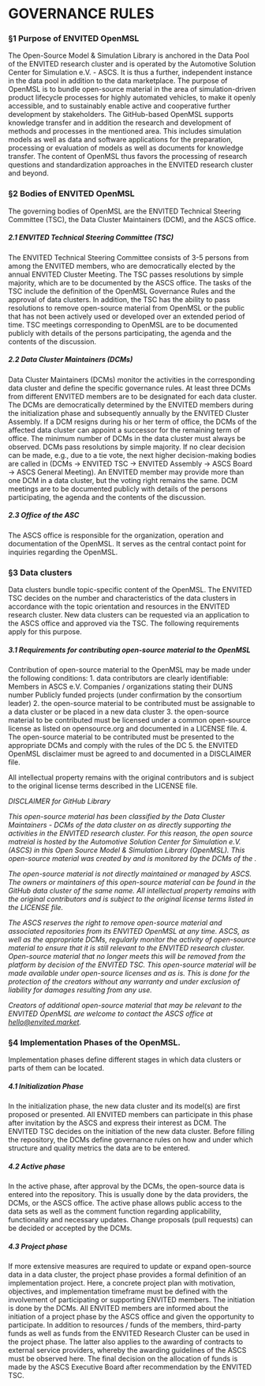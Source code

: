 <h1>GOVERNANCE RULES</h1>

<h3>§1 Purpose of ENVITED OpenMSL</h3>
The Open-Source Model & Simulation Library is anchored in the Data Pool of the ENVITED research cluster and is operated by the Automotive Solution Center for Simulation e.V. - ASCS. It is thus a further, independent instance in the data pool in addition to the data marketplace. The purpose of OpenMSL is to bundle open-source material in the area of simulation-driven product lifecycle processes for highly automated vehicles, to make it openly accessible, and to sustainably enable active and cooperative further development by stakeholders. The GitHub-based OpenMSL supports knowledge transfer and in addition the research and development of methods and processes in the mentioned area. This includes simulation models as well as data and software applications for the preparation, processing or evaluation of models as well as documents for knowledge transfer. The content of OpenMSL thus favors the processing of research questions and standardization approaches in the ENVITED research cluster and beyond. 


<h3>§2 Bodies of ENVITED OpenMSL</h3>

The governing bodies of OpenMSL are the ENVITED Technical Steering Committee (TSC), the Data Cluster Maintainers (DCM), and the ASCS office.

<h5>2.1 ENVITED Technical Steering Committee (TSC)</h5>

The ENVITED Technical Steering Committee consists of 3-5 persons from among the ENVITED members, who are democratically elected by the annual ENVITED Cluster Meeting. The TSC passes resolutions by simple majority, which are to be documented by the ASCS office. The tasks of the TSC include the definition of the OpenMSL Governance Rules and the approval of data clusters. In addition, the TSC has the ability to pass resolutions to remove open-source material from OpenMSL or the public that has not been actively used or developed over an extended period of time. TSC meetings corresponding to OpenMSL are to be documented publicly with details of the persons participating, the agenda and the contents of the discussion.

<h5>2.2 Data Cluster Maintainers (DCMs)</h5>

Data Cluster Maintainers (DCMs) monitor the activities in the corresponding data cluster and define the specific governance rules. At least three DCMs from different ENVITED members are to be designated for each data cluster. The DCMs are democratically determined by the ENVITED members during the initialization phase and subsequently annually by the ENVITED Cluster Assembly. If a DCM resigns during his or her term of office, the DCMs of the affected data cluster can appoint a successor for the remaining term of office. The minimum number of DCMs in the data cluster must always be observed. DCMs pass resolutions by simple majority. If no clear decision can be made, e.g., due to a tie vote, the next higher decision-making bodies are called in (DCMs -> ENVITED TSC -> ENVITED Assembly -> ASCS Board -> ASCS General Meeting). An ENVITED member may provide more than one DCM in a data cluster, but the voting right remains the same. DCM meetings are to be documented publicly with details of the persons participating, the agenda and the contents of the discussion.  

<h5>2.3 Office of the ASC</h5>

The ASCS office is responsible for the organization, operation and documentation of the OpenMSL. It serves as the central contact point for inquiries regarding the OpenMSL. 



<h3>§3 Data clusters</h3>

Data clusters bundle topic-specific content of the OpenMSL. The ENVITED TSC decides on the number and characteristics of the data clusters in accordance with the topic orientation and resources in the ENVITED research cluster. New data clusters can be requested via an application to the ASCS office and approved via the TSC. The following requirements apply for this purpose.

<h5>3.1 Requirements for contributing open-source material to the OpenMSL </h5>
Contribution of open-source material to the OpenMSL may be made under the following conditions: 
1. data contributors are clearly identifiable:   
Members in ASCS e.V.
Companies / organizations stating their DUNS number
Publicly funded projects (under confirmation by the consortium leader)
2. the open-source material to be contributed must be assignable to a data cluster or be placed in a new data cluster
3. the open-source material to be contributed must be licensed under a common open-source license as listed on opensource.org and documented in a LICENSE file. 
4. The open-source material to be contributed must be presented to the appropriate DCMs and comply with the rules of the DC
5. the ENVITED OpenMSL disclaimer must be agreed to and documented in a DISCLAIMER file. 

All intellectual property remains with the original contributors and is subject to the original license terms described in the LICENSE file.



<i>DISCLAIMER for GitHub Library
  
This open-source material has been classified by the Data Cluster Maintainers - DCMs of the data cluster <name of data cluster> on <date> as directly supporting the activities in the ENVITED research cluster. For this reason, the open source matreial is hosted by the Automotive Solution Center for Simulation e.V. (ASCS) in this Open Source Model & Simulation Library (OpenMSL). This open-source material was created by <name of data provider> and is monitored by the DCMs of the <name of data cluster>. 

The open-source material is not directly maintained or managed by ASCS. The owners or maintainers of this open-source material can be found in the GitHub data cluster of the same name. All intellectual property remains with the original contributors and is subject to the original license terms listed in the LICENSE file.

The ASCS reserves the right to remove open-source material and associated repositories from its ENVITED OpenMSL at any time. ASCS, as well as the appropriate DCMs, regularly monitor the activity of open-source material to ensure that it is still relevant to the ENVITED research cluster. Open-source material that no longer meets this will be removed from the platform by decision of the ENVITED TSC.
This open-source material will be made available under open-source licenses and as is. This is done for the protection of the creators without any warranty and under exclusion of liability for damages resulting from any use. 

Creators of additional open-source material that may be relevant to the ENVITED OpenMSL are welcome to contact the ASCS office at hello@envited.market. </i>
  
  
<h3>§4 Implementation Phases of the OpenMSL.</h3>

Implementation phases define different stages in which data clusters or parts of them can be located. 

<h5>4.1 Initialization Phase</h5>
In the initialization phase, the new data cluster and its model(s) are first proposed or presented. All ENVITED members can participate in this phase after invitation by the ASCS and express their interest as DCM. The ENVITED TSC decides on the initiation of the new data cluster. Before filling the repository, the DCMs define governance rules on how and under which structure and quality metrics the data are to be entered. 

<h5>4.2 Active phase </h5>
In the active phase, after approval by the DCMs, the open-source data is entered into the repository. This is usually done by the data providers, the DCMs, or the ASCS office. The active phase allows public access to the data sets as well as the comment function regarding applicability, functionality and necessary updates. Change proposals (pull requests) can be decided or accepted by the DCMs. 
  
  
<h5>4.3 Project phase</h5>
If more extensive measures are required to update or expand open-source data in a data cluster, the project phase provides a formal definition of an implementation project. Here, a concrete project plan with motivation, objectives, and implementation timeframe must be defined with the involvement of participating or supporting ENVITED members. The initiation is done by the DCMs. All ENVITED members are informed about the initiation of a project phase by the ASCS office and given the opportunity to participate. In addition to resources / funds of the members, third-party funds as well as funds from the ENVITED Research Cluster can be used in the project phase. The latter also applies to the awarding of contracts to external service providers, whereby the awarding guidelines of the ASCS must be observed here. The final decision on the allocation of funds is made by the ASCS Executive Board after recommendation by the ENVITED TSC. 













